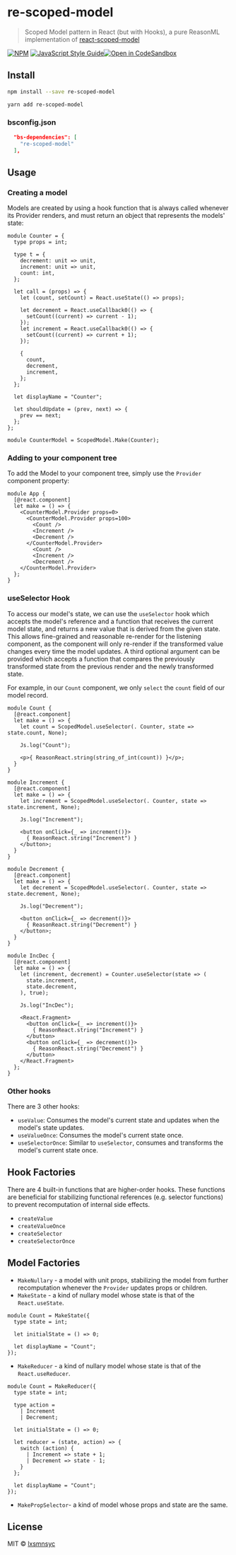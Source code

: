 # re-scoped-model

> Scoped Model pattern in React (but with Hooks), a pure ReasonML implementation of [react-scoped-model](https://github.com/LXSMNSYC/react-scoped-model)

[![NPM](https://img.shields.io/npm/v/re-scoped-model.svg)](https://www.npmjs.com/package/re-scoped-model) [![JavaScript Style Guide](https://badgen.net/badge/code%20style/airbnb/ff5a5f?icon=airbnb)](https://github.com/airbnb/javascript)[![Open in CodeSandbox](https://img.shields.io/badge/Open%20in-CodeSandbox-blue?style=flat-square&logo=codesandbox)](https://codesandbox.io/s/github/LXSMNSYC/scoped-model/tree/master/examples/re-scoped-model)

## Install

```bash
npm install --save re-scoped-model
```

```bash
yarn add re-scoped-model
```

### bsconfig.json

```json
  "bs-dependencies": [
    "re-scoped-model"
  ],
```

## Usage

### Creating a model

Models are created by using a hook function that is always called whenever its Provider renders, and must return an object that represents the models' state:

```reason
module Counter = {
  type props = int;

  type t = {
    decrement: unit => unit,
    increment: unit => unit,
    count: int,
  };

  let call = (props) => {
    let (count, setCount) = React.useState(() => props);

    let decrement = React.useCallback0(() => {
      setCount((current) => current - 1);
    });
    let increment = React.useCallback0(() => {
      setCount((current) => current + 1);
    });

    {
      count,
      decrement,
      increment,
    };
  };

  let displayName = "Counter";

  let shouldUpdate = (prev, next) => {
    prev == next;
  };
};

module CounterModel = ScopedModel.Make(Counter);
```

### Adding to your component tree

To add the Model to your component tree, simply use the `Provider` component property:

```reason
module App {
  [@react.component]
  let make = () => {
    <CounterModel.Provider props=0>
      <CounterModel.Provider props=100>
        <Count />
        <Increment />
        <Decrement />
      </CounterModel.Provider>
        <Count />
        <Increment />
        <Decrement />
    </CounterModel.Provider>
  };
}
```

### useSelector Hook

To access our model's state, we can use the `useSelector` hook which accepts the model's reference and a  function that receives the current model state, and returns a new value that is derived from the given state. This allows fine-grained and reasonable re-render for the listening component, as the component will only re-render if the transformed value changes every time the model updates. A third optional argument can be provided which accepts a function that compares the previously transformed state from the previous render and the newly transformed state.

For example, in our `Count` component, we only `select` the `count` field of our model record.

```reason
module Count {
  [@react.component]
  let make = () => {
    let count = ScopedModel.useSelector(. Counter, state => state.count, None);

    Js.log("Count");

    <p>{ ReasonReact.string(string_of_int(count)) }</p>;
  }
}
```

```reason
module Increment {
  [@react.component]
  let make = () => {
    let increment = ScopedModel.useSelector(. Counter, state => state.increment, None);

    Js.log("Increment");

    <button onClick={_ => increment()}>
      { ReasonReact.string("Increment") }
    </button>;
  }
}
```

```reason
module Decrement {
  [@react.component]
  let make = () => {
    let decrement = ScopedModel.useSelector(. Counter, state => state.decrement, None);

    Js.log("Decrement");

    <button onClick={_ => decrement()}>
      { ReasonReact.string("Decrement") }
    </button>;
  }
}
```

```reason
module IncDec {
  [@react.component]
  let make = () => {
    let (increment, decrement) = Counter.useSelector(state => (
      state.increment,
      state.decrement,
    ), true);

    Js.log("IncDec");

    <React.Fragment>
      <button onClick={_ => increment()}>
        { ReasonReact.string("Increment") }
      </button>
      <button onClick={_ => decrement()}>
        { ReasonReact.string("Decrement") }
      </button>
    </React.Fragment>
  };
}
```

### Other hooks

There are 3 other hooks:

- `useValue`: Consumes the model's current state and updates when the model's state updates.
- `useValueOnce`: Consumes the model's current state once.
- `useSelectorOnce`: Similar to `useSelector`, consumes and transforms the model's current state once.

## Hook Factories

There are 4 built-in functions that are higher-order hooks. These functions are beneficial for stabilizing functional references (e.g. selector functions) to prevent recomputation of internal side effects.

- `createValue`
- `createValueOnce`
- `createSelector`
- `createSelectorOnce`

## Model Factories

- `MakeNullary` - a model with unit props, stabilizing the model from further recomputation whenever the `Provider` updates props or children.
- `MakeState` - a kind of nullary model whose state is that of the `React.useState`.

```reason
module Count = MakeState({
  type state = int;

  let initialState = () => 0;

  let displayName = "Count";
});
```

- `MakeReducer` - a kind of nullary model whose state is that of the `React.useReducer`.

```reason
module Count = MakeReducer({
  type state = int;
  
  type action = 
    | Increment
    | Decrement;

  let initialState = () => 0;

  let reducer = (state, action) => {
    switch (action) {
      | Increment => state + 1;
      | Decrement => state - 1;
    }
  };

  let displayName = "Count";
});
```

- `MakePropSelector`- a kind of model whose props and state are the same.

## License

MIT © [lxsmnsyc](https://github.com/lxsmnsyc)
